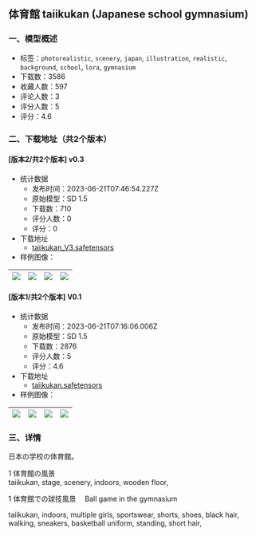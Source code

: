 ## 体育館 taiikukan (Japanese school gymnasium)
### 一、模型概述

- 标签：`photorealistic`, `scenery`, `japan`, `illustration`, `realistic`, `background`, `school`, `lora`, `gymnasium`
- 下载数：3586
- 收藏人数：597
- 评论人数：3
- 评分人数：5
- 评分：4.6

### 二、下载地址（共2个版本）

#### [版本2/共2个版本] v0.3

- 统计数据
  - 发布时间：2023-06-21T07:46:54.227Z
  - 原始模型：SD 1.5
  - 下载数：710
  - 评分人数：0
  - 评分：0
- 下载地址
  - [taiikukan_V3.safetensors](https://civitai.com/api/download/models/100753)
- 样例图像：

| <img src="https://image.civitai.com/xG1nkqKTMzGDvpLrqFT7WA/661c412a-057d-4a1d-a173-7eebb47a9dd3/width=450/1229319.jpeg" /> | <img src="https://image.civitai.com/xG1nkqKTMzGDvpLrqFT7WA/de5ea115-c306-4651-a97c-df477d569fe5/width=450/1229321.jpeg" /> | <img src="https://image.civitai.com/xG1nkqKTMzGDvpLrqFT7WA/4cb654fb-eccc-4f41-af36-02782f32e2a4/width=450/1229323.jpeg" /> | <img src="https://image.civitai.com/xG1nkqKTMzGDvpLrqFT7WA/898863cb-7631-48f0-a1bd-f1fc82033ca5/width=450/1229324.jpeg" /> |
| ---- | ---- | ---- | ---- |

#### [版本1/共2个版本] V0.1

- 统计数据
  - 发布时间：2023-06-21T07:16:06.006Z
  - 原始模型：SD 1.5
  - 下载数：2876
  - 评分人数：5
  - 评分：4.6
- 下载地址
  - [taiikukan.safetensors](https://civitai.com/api/download/models/29072)
- 样例图像：

| <img src="https://image.civitai.com/xG1nkqKTMzGDvpLrqFT7WA/bf313fff-31ea-4d9d-041f-1e2ac4a21100/width=450/328119.jpeg" /> | <img src="https://image.civitai.com/xG1nkqKTMzGDvpLrqFT7WA/894bcc93-1a9a-4404-f5d5-3a919c131000/width=450/328135.jpeg" /> | <img src="https://image.civitai.com/xG1nkqKTMzGDvpLrqFT7WA/37467a79-9d7c-47a7-fbf6-e89480fffb00/width=450/328134.jpeg" /> | <img src="https://image.civitai.com/xG1nkqKTMzGDvpLrqFT7WA/08121571-bd48-46bb-4ffd-ddd1eda1a200/width=450/328133.jpeg" /> |
| ---- | ---- | ---- | ---- |


### 三、详情
<p>日本の学校の体育館。</p><p>1 体育館の風景<br />taiikukan, stage, scenery, indoors, wooden floor,</p><p>1 体育館での球技風景 　Ball game in the gymnasium</p><p>taiikukan, indoors, multiple girls, sportswear, shorts, shoes, black hair, walking, sneakers, basketball uniform, standing, short hair,</p><p></p>